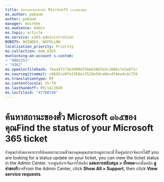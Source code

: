 ```yaml
---
title: ค้นหาสถานะของตั๋ว Microsoft ๓๖๕ของคุณ
ms.author: pebaum
author: pebaum
manager: mnirkhe
ms.audience: Admin
ms.topic: article
ms.service: o365-administration
ROBOTS: NOINDEX, NOFOLLOW
localization_priority: Priority
ms.collection: Adm_O365
munlocking-an-account s.custom:
- "9002251"
- "4362"
ms.openlocfilehash: 74aa97173e2999d756e638bfedc180b17e3a8f1c
ms.sourcegitcommit: c6692ce0fa1358ec3529e59ca0ecdfdea4cdc759
ms.translationtype: MT
ms.contentlocale: th-TH
ms.lasthandoff: 09/14/2020
ms.locfileid: "47708198"
---
```

# <a name="find-the-status-of-your-microsoft-365-ticket"></a><span data-ttu-id="69618-102">ค้นหาสถานะของตั๋ว Microsoft ๓๖๕ของคุณ</span><span class="sxs-lookup"><span data-stu-id="69618-102">Find the status of your Microsoft 365 ticket</span></span>

<span data-ttu-id="69618-103">ถ้าคุณกำลังมองหาการอัปเดตสถานะบนตั๋วของคุณคุณสามารถดูสถานะตั๋วในศูนย์การจัดการได้</span><span class="sxs-lookup"><span data-stu-id="69618-103">If you are looking for a status update on your ticket, you can view the ticket status in the Admin Center.</span></span> <span data-ttu-id="69618-104">จากศูนย์การจัดการให้คลิก **แสดงการสนับสนุน > ทั้งหมด**จากนั้นคลิก **ดูคำขอบริ**การ</span><span class="sxs-lookup"><span data-stu-id="69618-104">From the Admin Center, click **Show All > Support**, then click **View service requests**.</span></span>
